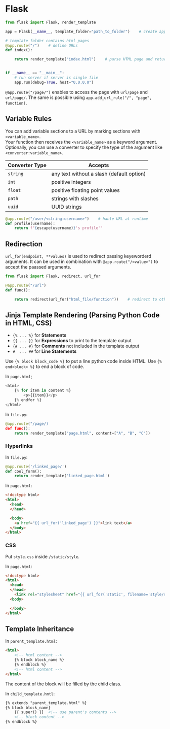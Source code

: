 # Flask

```python
from flask import Flask, render_template

app = Flask(__name__, template_folder="path_to_folder")    # create app

# template folder contains html pages
@app.route("/")    # define URLs
def index():

    return render_template("index.html")    # parse HTML page and return it


if __name__ == "__main__":
    # run server if server is single file
    app.run(debug=True, host="0.0.0.0")
```

`@app.route("/page/")` enables to access the page with `url/page` and `url/page/`. The same is possible using `app.add_url_rule("/", "page", function)`.

## Variable Rules

You can add variable sections to a URL by marking sections with `<variable_name>`.  
Your function then receives the `<variable_name>` as a keyword argument.  
Optionally, you can use a converter to specify the type of the argument like `<converter:variable_name>`.

Converter Type | Accepts
---------------|------------------------------
`string`       | any text without a slash (default option)
`int`          | positive integers
`float`        | positive floating point values
`path`         | strings with slashes
`uuid`         | UUID strings

```python
@app.route("/user/<string:username>")    # hanle URL at runtime
def profile(username):
    return f"{escape(username)}'s profile'"
```

## Redirection

`url_for(endpoint, **values)` is used to redirect passing keyeworderd arguments. It can be used in combination with `@app.route("/<value>")` to accept the paassed arguments.

```py
from flask import Flask, redirect, url_for

@app.route("/url")
def func():

    return redirect(url_for("html_file/function"))    # redirect to other page
```

## Jinja Template Rendering (Parsing Python Code in HTML, CSS)

* `{% ... %}` for **Statements**
* `{{ ... }}` for **Expressions** to print to the template output
* `{# ... #}` for **Comments** not included in the template output
* `#  ... ##` for **Line Statements**

Use `{% block block_code %}` to put a line python code inside HTML.
Use `{% end<block> %}` to end a block of code.

In `page.html`;

```py
<html>
    {% for item in content %}
        <p>{{item}}</p>
    {% endfor %}
</html>
```

In `file.py`:

```py
@app.route("/page/)
def func():
    return render_template("page.html", content=["A", "B", "C"])
```

### Hyperlinks

In `file.py`:

```py
@app.route('/linked_page/')
def cool_form():
    return render_template('linked_page.html')
```

In `page.html`:

```html
<!doctype html>
<html>
  <head>
  </head>

  <body>
    <a href="{{ url_for('linked_page') }}">link text</a>
  </body>
</html>
```

### CSS

Put `style.css` inside `/static/style`.  

In `page.html`:

```html
<!doctype html>
<html>
  <head>
  </head>
    <link rel="stylesheet" href="{{ url_for('static', filename='style/style.css') }}">
  <body>

  </body>
</html>
```

## Template Inheritance

In `parent_template.html`:

```html
<html>
    <!-- html content -->
    {% block block_name %}
    {% endblock %}
    <!-- html content -->
</html>
```

The content of the block will be filled by the child class.

In `child_template.hmtl`:

```html
{% extends "parent_template.html" %}
{% block block_name}
    {{ super() }}  <!-- use parent's contents -->
    <!-- block content -->
{% endblock %}
```
